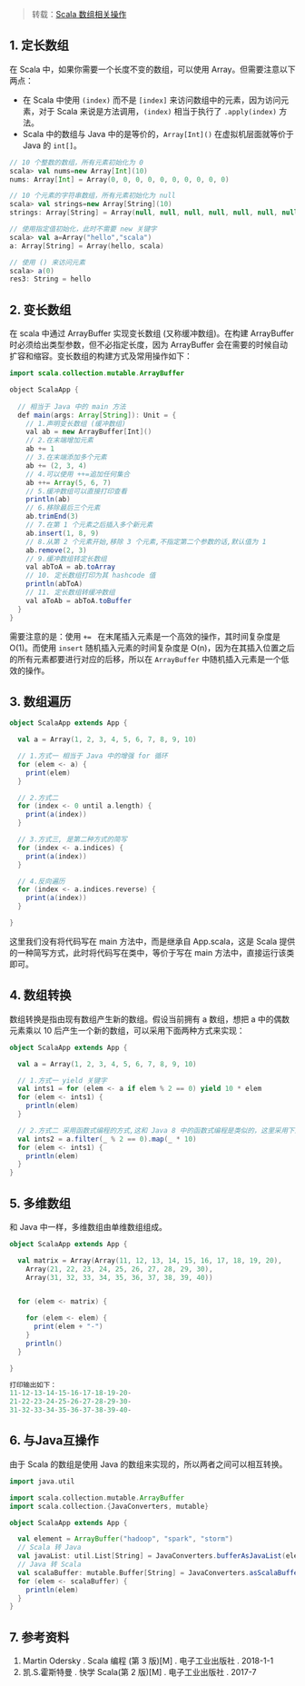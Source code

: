 > 转载：[Scala 数组相关操作](https://github.com/heibaiying/BigData-Notes/blob/master/notes/Scala%E6%95%B0%E7%BB%84.md)


## 1. 定长数组

在 Scala 中，如果你需要一个长度不变的数组，可以使用 Array。但需要注意以下两点：

- 在 Scala 中使用 `(index)` 而不是 `[index]` 来访问数组中的元素，因为访问元素，对于 Scala 来说是方法调用，`(index)` 相当于执行了 `.apply(index)` 方法。
- Scala 中的数组与 Java 中的是等价的，`Array[Int]()` 在虚拟机层面就等价于 Java 的 `int[]`。

```scala
// 10 个整数的数组，所有元素初始化为 0
scala> val nums=new Array[Int](10)
nums: Array[Int] = Array(0, 0, 0, 0, 0, 0, 0, 0, 0, 0)

// 10 个元素的字符串数组，所有元素初始化为 null
scala> val strings=new Array[String](10)
strings: Array[String] = Array(null, null, null, null, null, null, null, null, null, null)

// 使用指定值初始化，此时不需要 new 关键字
scala> val a=Array("hello","scala")
a: Array[String] = Array(hello, scala)

// 使用 () 来访问元素
scala> a(0)
res3: String = hello
```

## 2. 变长数组

在 scala 中通过 ArrayBuffer 实现变长数组 (又称缓冲数组)。在构建 ArrayBuffer 时必须给出类型参数，但不必指定长度，因为 ArrayBuffer 会在需要的时候自动扩容和缩容。变长数组的构建方式及常用操作如下：

```java
import scala.collection.mutable.ArrayBuffer

object ScalaApp {
    
  // 相当于 Java 中的 main 方法
  def main(args: Array[String]): Unit = {
    // 1.声明变长数组 (缓冲数组)
    val ab = new ArrayBuffer[Int]()
    // 2.在末端增加元素
    ab += 1
    // 3.在末端添加多个元素
    ab += (2, 3, 4)
    // 4.可以使用 ++=追加任何集合
    ab ++= Array(5, 6, 7)
    // 5.缓冲数组可以直接打印查看
    println(ab)
    // 6.移除最后三个元素
    ab.trimEnd(3)
    // 7.在第 1 个元素之后插入多个新元素
    ab.insert(1, 8, 9)
    // 8.从第 2 个元素开始,移除 3 个元素,不指定第二个参数的话,默认值为 1
    ab.remove(2, 3)
    // 9.缓冲数组转定长数组
    val abToA = ab.toArray
    // 10. 定长数组打印为其 hashcode 值
    println(abToA)
    // 11. 定长数组转缓冲数组
    val aToAb = abToA.toBuffer
  }
}
```

需要注意的是：使用 `+= ` 在末尾插入元素是一个高效的操作，其时间复杂度是 O(1)。而使用 `insert` 随机插入元素的时间复杂度是 O(n)，因为在其插入位置之后的所有元素都要进行对应的后移，所以在 `ArrayBuffer` 中随机插入元素是一个低效的操作。

## 3. 数组遍历

```scala
object ScalaApp extends App {

  val a = Array(1, 2, 3, 4, 5, 6, 7, 8, 9, 10)

  // 1.方式一 相当于 Java 中的增强 for 循环
  for (elem <- a) {
    print(elem)
  }

  // 2.方式二
  for (index <- 0 until a.length) {
    print(a(index))
  }

  // 3.方式三, 是第二种方式的简写
  for (index <- a.indices) {
    print(a(index))
  }

  // 4.反向遍历
  for (index <- a.indices.reverse) {
    print(a(index))
  }

}
```

这里我们没有将代码写在 main 方法中，而是继承自 App.scala，这是 Scala 提供的一种简写方式，此时将代码写在类中，等价于写在 main 方法中，直接运行该类即可。

## 4. 数组转换

数组转换是指由现有数组产生新的数组。假设当前拥有 a 数组，想把 a 中的偶数元素乘以 10 后产生一个新的数组，可以采用下面两种方式来实现：

```scala
object ScalaApp extends App {

  val a = Array(1, 2, 3, 4, 5, 6, 7, 8, 9, 10)

  // 1.方式一 yield 关键字
  val ints1 = for (elem <- a if elem % 2 == 0) yield 10 * elem
  for (elem <- ints1) {
    println(elem)
  }

  // 2.方式二 采用函数式编程的方式,这和 Java 8 中的函数式编程是类似的，这里采用下划线标表示其中的每个元素
  val ints2 = a.filter(_ % 2 == 0).map(_ * 10)
  for (elem <- ints1) {
    println(elem)
  }
}
```

## 5. 多维数组

和 Java 中一样，多维数组由单维数组组成。

```scala
object ScalaApp extends App {

  val matrix = Array(Array(11, 12, 13, 14, 15, 16, 17, 18, 19, 20),
    Array(21, 22, 23, 24, 25, 26, 27, 28, 29, 30),
    Array(31, 32, 33, 34, 35, 36, 37, 38, 39, 40))


  for (elem <- matrix) {

    for (elem <- elem) {
      print(elem + "-")
    }
    println()
  }

}

打印输出如下：
11-12-13-14-15-16-17-18-19-20-
21-22-23-24-25-26-27-28-29-30-
31-32-33-34-35-36-37-38-39-40-
```

## 6. 与Java互操作

由于 Scala 的数组是使用 Java 的数组来实现的，所以两者之间可以相互转换。

```scala
import java.util

import scala.collection.mutable.ArrayBuffer
import scala.collection.{JavaConverters, mutable}

object ScalaApp extends App {

  val element = ArrayBuffer("hadoop", "spark", "storm")
  // Scala 转 Java
  val javaList: util.List[String] = JavaConverters.bufferAsJavaList(element)
  // Java 转 Scala
  val scalaBuffer: mutable.Buffer[String] = JavaConverters.asScalaBuffer(javaList)
  for (elem <- scalaBuffer) {
    println(elem)
  }
}
```

## 7. 参考资料

1. Martin Odersky . Scala 编程 (第 3 版)[M] . 电子工业出版社 . 2018-1-1  
2. 凯.S.霍斯特曼  . 快学 Scala(第 2 版)[M] . 电子工业出版社 . 2017-7
